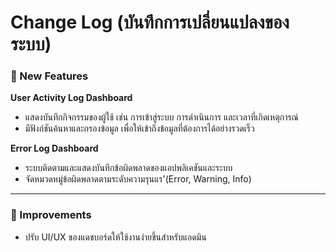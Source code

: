# Change Log (บันทึกการเปลี่ยนแปลงของระบบ)

### 🚀 New Features
**User Activity Log Dashboard**
 - แสดงบันทึกกิจกรรมของผู้ใช้ เช่น การเข้าสู่ระบบ การดำเนินการ และเวลาที่เกิดเหตุการณ์
 - มีฟังก์ชันค้นหาและกรองข้อมูล เพื่อให้เข้าถึงข้อมูลที่ต้องการได้อย่างรวดเร็ว

 **Error Log Dashboard**
  - ระบบติดตามและแสดงบันทึกข้อผิดพลาดของแอปพลิเคชันและระบบ
  - จัดหมวดหมู่ข้อผิดพลาดตามระดับความรุนแร'(Error, Warning, Info) 

  ---

### 🔧 Improvements
- ปรับ UI/UX ของแดชบอร์ดให้ใช้งานง่ายขึ้นสำหรับแอดมิน 

